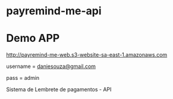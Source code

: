 # payremind-me-api

# Demo APP

http://payremind-me-web.s3-website-sa-east-1.amazonaws.com

username = daniesouza@gmail.com

pass = admin

Sistema de Lembrete de pagamentos - API
